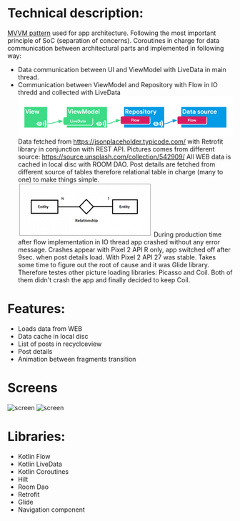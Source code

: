 # Technical description:
[MVVM pattern](https://developer.android.com/jetpack/guide#overview) used for app architecture. Following the most important principle of SoC (separation of concerns).
Coroutines in charge for data communication between architectural parts and implemented in following way:
 - Data communication between UI and ViewModel with LiveData in main thread. 
 - Communication between ViewModel and Repository with Flow in IO thredd and collected with LiveData
![screen](livedata_with_coroutines_and_flow_SMALL.png)
Data fetched from https://jsonplaceholder.typicode.com/ with Retrofit library in conjunction with REST API. Pictures comes from different source: https://source.unsplash.com/collection/542909/
All WEB data is cached in local disc with ROOM DAO. Post details are fetched from different source of tables therefore relational table in charge (many to one) to make things simple.
![screen](sql_many_to_one_relationships_SMALL.png)
During production time after flow implementation in IO thread app crashed without any error message. Crashes appear with Pixel 2 API R only, app switched off after 9sec. when post details load. With Pixel 2 API 27 was stable. Takes some time to figure out the root of cause and it was Glide library. Therefore testes other picture loading libraries: Picasso and Coil. Both of them didn't crash the app and finally  decided  to keep Coil.


# Features:
*	Loads data from WEB
*	Data cache in local disc
*	List of posts in recyclceview
*	Post details
*	Animation between fragments transition

# Screens
![screen]()
![screen]()

# Libraries:
*	Kotlin Flow
*	Kotlin LiveData
*	Kotlin Coroutines
*	Hilt
*	Room Dao
*	Retrofit
*	Glide
*	Navigation component

